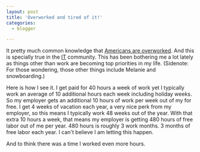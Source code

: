 ```yaml
---
layout: post
title: 'Overworked and tired of it!'
categories:
  - blogger

---
```


It pretty much common knowledge that [Americans are overworked](http://www.hrmguide.net/usa/worklife/unused_vacation.htm).  And this is specially true in the [IT](http://www.webopedia.com/TERM/I/IT.html) community.  This has been bothering me a lot lately as things other than work are becoming top priorities in my life.  (Sidenote: For those wondering, those other things include Melanie and snowboarding.)

Here is how I see it.  I get paid for 40 hours a week of work yet I typically work an average of 10 additional hours each week including holiday weeks.  So my employer gets an additional 10 hours of work per week out of my for free.  I get 4 weeks of vacation each year, a very nice perk from my employer, so this means I typically work 48 weeks out of the year.  With that extra 10 hours a week, that means my employer is getting 480 hours of free labor out of me per year.  480 hours is roughly 3 work months.  3 months of free labor each year.  I can't believe I am letting this happen.

And to think there was a time I worked even more hours.
